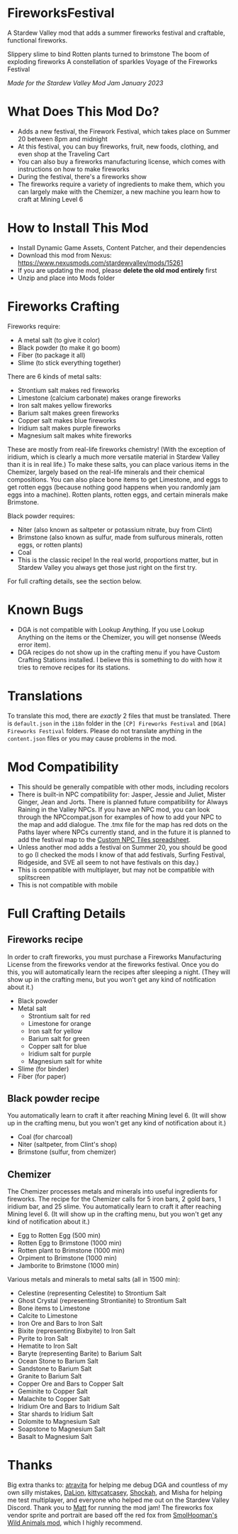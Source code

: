 # FireworksFestival

A Stardew Valley mod that adds a summer fireworks festival and craftable, functional fireworks. 

Slippery slime to bind
Rotten plants turned to brimstone
The boom of exploding fireworks
A constellation of sparkles
Voyage of the Fireworks Festival


*Made for the Stardew Valley Mod Jam January 2023*


# What Does This Mod Do?
* Adds a new festival, the Firework Festival, which takes place on Summer 20 between 8pm and midnight
* At this festival, you can buy fireworks, fruit, new foods, clothing, and even shop at the Traveling Cart
* You can also buy a fireworks manufacturing license, which comes with instructions on how to make fireworks 
* During the festival, there's a fireworks show
* The fireworks require a variety of ingredients to make them, which you can largely make with the Chemizer, a new machine you learn how to craft at Mining Level 6

# How to Install This Mod
* Install Dynamic Game Assets, Content Patcher, and their dependencies
* Download this mod from Nexus: https://www.nexusmods.com/stardewvalley/mods/15261
* If you are updating the mod, please **delete the old mod entirely** first
* Unzip and place into Mods folder

# Fireworks Crafting

Fireworks require:
* A metal salt (to give it color)
* Black powder (to make it go boom)
* Fiber (to package it all)
* Slime (to stick everything together)

There are 6 kinds of metal salts:
* Strontium salt makes red fireworks
* Limestone (calcium carbonate) makes orange fireworks
* Iron salt makes yellow fireworks
* Barium salt makes green fireworks
* Copper salt makes blue fireworks
* Iridium salt makes purple fireworks
* Magnesium salt makes white fireworks

These are mostly from real-life fireworks chemistry! (With the exception of iridium, which is clearly a much more versatile material in Stardew Valley than it is in real life.) To make these salts, you can place various items in the Chemizer, largely based on the real-life minerals and their chemical compositions. You can also place bone items to get Limestone, and eggs to get rotten eggs (because nothing good happens when you randomly jam eggs into a machine). Rotten plants, rotten eggs, and certain minerals make Brimstone. 

Black powder requires:
* Niter (also known as saltpeter or potassium nitrate, buy from Clint)
* Brimstone (also known as sulfur, made from sulfurous minerals, rotten eggs, or rotten plants)
* Coal
* This is the classic recipe! In the real world, proportions matter, but in Stardew Valley you always get those just right on the first try.

For full crafting details, see the section below.

# Known Bugs
* DGA is not compatible with Lookup Anything. If you use Lookup Anything on the items or the Chemizer, you will get nonsense (Weeds error item). 
* DGA recipes do not show up in the crafting menu if you have Custom Crafting Stations installed. I believe this is something to do with how it tries to remove recipes for its stations. 

# Translations
To translate this mod, there are *exactly* 2 files that must be translated. There is `default.json` in the `i18n` folder in the `[CP] Fireworks Festival` and `[DGA] Fireworks Festival` folders. Please do not translate anything in the `content.json` files or you may cause problems in the mod. 

# Mod Compatibility
* This should be generally compatible with other mods, including recolors
* There is built-in NPC compatibility for: Jasper, Jessie and Juliet, Mister Ginger, Jean and Jorts. There is planned future compatibility for Always Raining in the Valley NPCs. If you have an NPC mod, you can look through the NPCcompat.json for examples of how to add your NPC to the map and add dialogue. The .tmx file for the map has red dots on the Paths layer where NPCs currently stand, and in the future it is planned to add the festival map to the [Custom NPC Tiles spreadsheet](https://stardewmodding.miraheze.org/wiki/Custom_NPC_Tiles).
* Unless another mod adds a festival on Summer 20, you should be good to go (I checked the mods I know of that add festivals, Surfing Festival, Ridgeside, and SVE all seem to not have festivals on this day.)
* This is compatible with multiplayer, but may not be compatible with splitscreen
* This is not compatible with mobile

# Full Crafting Details 

## Fireworks recipe
In order to craft fireworks, you must purchase a Fireworks Manufacturing License from the fireworks vendor at the fireworks festival. Once you do this, you will automatically learn the recipes after sleeping a night. (They will show up in the crafting menu, but you won't get any kind of notification about it.)
* Black powder
* Metal salt   
  - Strontium salt for red   
  - Limestone for orange    
  - Iron salt for yellow    
  - Barium salt for green    
  - Copper salt for blue    
  - Iridium salt for purple    
  - Magnesium salt for white
* Slime (for binder)
* Fiber (for paper)

## Black powder recipe
You automatically learn to craft it after reaching Mining level 6. (It will show up in the crafting menu, but you won't get any kind of notification about it.)
* Coal (for charcoal)
* Niter (saltpeter, from Clint's shop)
* Brimstone (sulfur, from chemizer)

## Chemizer
The Chemizer processes metals and minerals into useful ingredients for fireworks. The recipe for the Chemizer calls for 5 iron bars, 2 gold bars, 1 iridium bar, and 25 slime. You automatically learn to craft it after reaching Mining level 6. (It will show up in the crafting menu, but you won't get any kind of notification about it.)
- Egg to Rotten Egg (500 min)
- Rotten Egg to Brimstone (1000 min)
- Rotten plant to Brimstone (1000 min)
- Orpiment to Brimstone (1000 min)
- Jamborite to Brimstone (1000 min)

Various metals and minerals to metal salts (all in 1500 min):
- Celestine (representing Celestite) to Strontium Salt    
- Ghost Crystal (representing Strontianite) to Strontium Salt    
- Bone items to Limestone   
- Calcite to Limestone   
- Iron Ore and Bars to Iron Salt    
- Bixite (representing Bixbyite) to Iron Salt    
- Pyrite to Iron Salt    
- Hematite to Iron Salt    
- Baryte (representing Barite) to Barium Salt    
- Ocean Stone to Barium Salt    
- Sandstone to Barium Salt    
- Granite to Barium Salt    
- Copper Ore and Bars to Copper Salt   
- Geminite to Copper Salt    
- Malachite to Copper Salt    
- Iridium Ore and Bars to Iridium Salt    
- Star shards to Iridium Salt    
- Dolomite to Magnesium Salt   
- Soapstone to Magnesium Salt    
- Basalt to Magnesium Salt

# Thanks

Big extra thanks to: [atravita](https://www.nexusmods.com/stardewvalley/users/116553368?tab=user+files) for helping me debug DGA and countless of my own silly mistakes, [DaLion](https://www.nexusmods.com/stardewvalley/users/9473360?tab=user+files), [kittycatcasey](https://www.nexusmods.com/stardewvalley/users/34250790?tab=user+files), [Shockah](https://www.nexusmods.com/stardewvalley/users/133612513?tab=user+files), and Misha for helping me test multiplayer, and everyone who helped me out on the Stardew Valley Discord. Thank you to [Matt](https://www.nexusmods.com/stardewvalley/users/1643034?tab=user+files) for running the mod jam! The fireworks fox vendor sprite and portrait are based off the red fox from [SmolHooman's Wild Animals mod](https://www.nexusmods.com/stardewvalley/mods/9063), which I highly recommend. 
